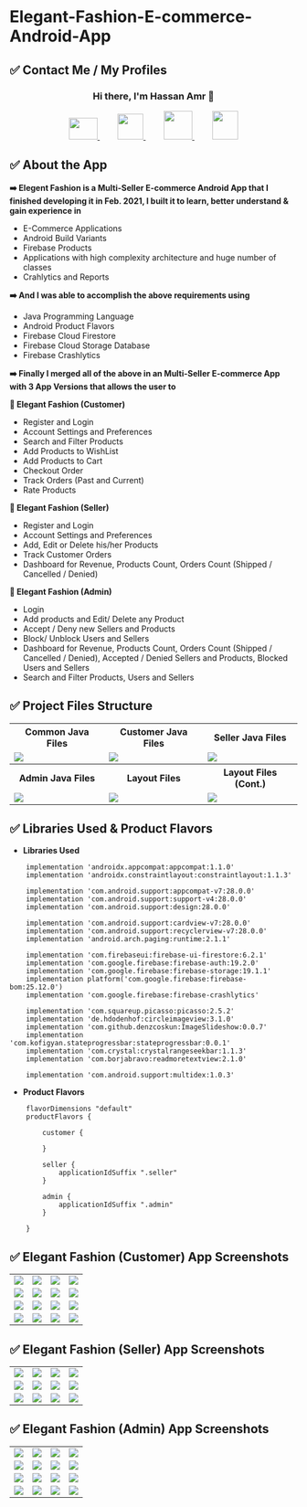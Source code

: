 # Elegant-Fashion-E-commerce-Android-App

## ✅ Contact Me / My Profiles
### <p align="center">Hi there, I'm Hassan Amr 👋</p>
<p align="center">
  <a href="mailto:hassan.amr.soliman@gmail.com" target="_blank">
    <img src="https://github.com/hassan-amr/Elegant-Fashion-E-commerce-Android-App/blob/main/images/gmail.png" width="50" height="38">
  </a>
  &nbsp;&nbsp;&nbsp;&nbsp;&nbsp;&nbsp;&nbsp;
  <a href="https://linkedin.com/in/hassan-amr-684a851ba" target="_blank">
    <img src="https://github.com/hassan-amr/Elegant-Fashion-E-commerce-Android-App/blob/main/images/linkedin.png" width="45" height="45">
  </a>
  &nbsp;&nbsp;&nbsp;&nbsp;&nbsp;&nbsp;&nbsp;
  <a href="https://github.com/hassan-amr" target="_blank">
    <img src="https://github.com/hassan-amr/Elegant-Fashion-E-commerce-Android-App/blob/main/images/github.png" width="50" height="50">
  </a>
  &nbsp;&nbsp;&nbsp;&nbsp;&nbsp;&nbsp;&nbsp;
  <a href="https://www.hackerrank.com/HassanAmrSoliman" target="_blank">
    <img src="https://github.com/hassan-amr/Elegant-Fashion-E-commerce-Android-App/blob/main/images/hacker_rank.png" width="45" height="50">
  </a>
</p>


## ✅ About the App
<b>➡️ Elegent Fashion is a Multi-Seller E-commerce Android App that I finished developing it in Feb. 2021, I built it to learn, better understand & gain experience in</b>
- E-Commerce Applications
- Android Build Variants
- Firebase Products
- Applications with high complexity architecture and huge number of classes
- Crahlytics and Reports


<b>➡️ And I was able to accomplish the above requirements using</b>
- Java Programming Language
- Android Product Flavors
- Firebase Cloud Firestore
- Firebase Cloud Storage Database
- Firebase Crashlytics

<b>➡️ Finally I merged all of the above in an Multi-Seller E-commerce App with 3 App Versions that allows the user to</b>

<b>📱 Elegant Fashion (Customer)</b>
- Register and Login
- Account Settings and Preferences
- Search and Filter Products
- Add Products to WishList
- Add Products to Cart
- Checkout Order
- Track Orders (Past and Current)
- Rate Products

<b>📱 Elegant Fashion (Seller)</b>
- Register and Login
- Account Settings and Preferences
- Add, Edit or Delete his/her Products
- Track Customer Orders
- Dashboard for Revenue, Products Count, Orders Count (Shipped / Cancelled / Denied)

<b>📱 Elegant Fashion (Admin)</b>
- Login
- Add products and Edit/ Delete any Product
- Accept / Deny new Sellers and Products
- Block/ Unblock Users and Sellers
- Dashboard for Revenue, Products Count, Orders Count (Shipped / Cancelled / Denied), Accepted / Denied Sellers and Products, Blocked Users and Sellers
- Search and Filter Products, Users and Sellers

## ✅ Project Files Structure
<table>
  <tr>
    <th><b>Common Java Files</b></th>
    <th><b>Customer Java Files</b></th>
    <th><b>Seller Java Files</b></th>
  </tr>
  <tr>
    <td><img src="https://github.com/hassan-amr/Elegant-Fashion-E-commerce-Android-App/blob/main/images/main_java_files.png"></td>
    <td><img src="https://github.com/hassan-amr/Elegant-Fashion-E-commerce-Android-App/blob/main/images/customer_java_files.png"></td>
    <td><img src="https://github.com/hassan-amr/Elegant-Fashion-E-commerce-Android-App/blob/main/images/seller_java_files.png"></td>
  </tr>

  <tr>
    <th><b>Admin Java Files</b></th>
    <th><b>Layout Files</b></th>
    <th><b>Layout Files (Cont.)</b></th>
  </tr>
  <tr>
    <td><img src="https://github.com/hassan-amr/Elegant-Fashion-E-commerce-Android-App/blob/main/images/admin_java_files.png"></td>
    <td><img src="https://github.com/hassan-amr/Elegant-Fashion-E-commerce-Android-App/blob/main/images/layout_files.png"></td>
    <td><img src="https://github.com/hassan-amr/Elegant-Fashion-E-commerce-Android-App/blob/main/images/layout_files_cont.png"></td>
  </tr>
 
</table>

## ✅ Libraries Used & Product Flavors

- **Libraries Used**
```
    implementation 'androidx.appcompat:appcompat:1.1.0'
    implementation 'androidx.constraintlayout:constraintlayout:1.1.3'

    implementation 'com.android.support:appcompat-v7:28.0.0'
    implementation 'com.android.support:support-v4:28.0.0'
    implementation 'com.android.support:design:28.0.0'

    implementation 'com.android.support:cardview-v7:28.0.0'
    implementation 'com.android.support:recyclerview-v7:28.0.0'
    implementation 'android.arch.paging:runtime:2.1.1'

    implementation 'com.firebaseui:firebase-ui-firestore:6.2.1'
    implementation 'com.google.firebase:firebase-auth:19.2.0'
    implementation 'com.google.firebase:firebase-storage:19.1.1'
    implementation platform('com.google.firebase:firebase-bom:25.12.0')
    implementation 'com.google.firebase:firebase-crashlytics'

    implementation 'com.squareup.picasso:picasso:2.5.2'
    implementation 'de.hdodenhof:circleimageview:3.1.0'
    implementation 'com.github.denzcoskun:ImageSlideshow:0.0.7'
    implementation 'com.kofigyan.stateprogressbar:stateprogressbar:0.0.1'
    implementation 'com.crystal:crystalrangeseekbar:1.1.3'
    implementation 'com.borjabravo:readmoretextview:2.1.0'

    implementation 'com.android.support:multidex:1.0.3'
```
- **Product Flavors**
```
    flavorDimensions "default"
    productFlavors {

        customer {

        }

        seller {
            applicationIdSuffix ".seller"
        }

        admin {
            applicationIdSuffix ".admin"
        }

    }
```

## ✅ Elegant Fashion (Customer) App Screenshots
<table>
  <tr>
    <td><img src="https://github.com/hassan-amr/Elegant-Fashion-E-commerce-Android-App/blob/main/images/customer_screenshots/P1.png"></td>
    <td><img src="https://github.com/hassan-amr/Elegant-Fashion-E-commerce-Android-App/blob/main/images/customer_screenshots/P2.png"></td>
    <td><img src="https://github.com/hassan-amr/Elegant-Fashion-E-commerce-Android-App/blob/main/images/customer_screenshots/P3.png"></td>
    <td><img src="https://github.com/hassan-amr/Elegant-Fashion-E-commerce-Android-App/blob/main/images/customer_screenshots/P4.png"></td>
    
  </tr>
  <tr>
    <td><img src="https://github.com/hassan-amr/Elegant-Fashion-E-commerce-Android-App/blob/main/images/customer_screenshots/P5.png"></td>
    <td><img src="https://github.com/hassan-amr/Elegant-Fashion-E-commerce-Android-App/blob/main/images/customer_screenshots/P6.png"></td>
    <td><img src="https://github.com/hassan-amr/Elegant-Fashion-E-commerce-Android-App/blob/main/images/customer_screenshots/P7.png"></td>
    <td><img src="https://github.com/hassan-amr/Elegant-Fashion-E-commerce-Android-App/blob/main/images/customer_screenshots/P8.png"></td>
  </tr>
  <tr>
    <td><img src="https://github.com/hassan-amr/Elegant-Fashion-E-commerce-Android-App/blob/main/images/customer_screenshots/P9.png"></td>
    <td><img src="https://github.com/hassan-amr/Elegant-Fashion-E-commerce-Android-App/blob/main/images/customer_screenshots/P10.png"></td>
    <td><img src="https://github.com/hassan-amr/Elegant-Fashion-E-commerce-Android-App/blob/main/images/customer_screenshots/P11.png"></td>
    <td><img src="https://github.com/hassan-amr/Elegant-Fashion-E-commerce-Android-App/blob/main/images/customer_screenshots/P12.png"></td>
  </tr>
  <tr>
  <td><img src="https://github.com/hassan-amr/Elegant-Fashion-E-commerce-Android-App/blob/main/images/customer_screenshots/P13.png"></td>
    <td><img src="https://github.com/hassan-amr/Elegant-Fashion-E-commerce-Android-App/blob/main/images/customer_screenshots/P14.png"></td>
    <td><img src="https://github.com/hassan-amr/Elegant-Fashion-E-commerce-Android-App/blob/main/images/customer_screenshots/P15.png"></td>
    <td><img src="https://github.com/hassan-amr/Elegant-Fashion-E-commerce-Android-App/blob/main/images/customer_screenshots/P16.png"></td>
  </tr>
</table>

## ✅ Elegant Fashion (Seller) App Screenshots
<table>
  <tr>
    <td><img src="https://github.com/hassan-amr/Elegant-Fashion-E-commerce-Android-App/blob/main/images/seller_screenshots/P1.png"></td>
    <td><img src="https://github.com/hassan-amr/Elegant-Fashion-E-commerce-Android-App/blob/main/images/seller_screenshots/P2.png"></td>
    <td><img src="https://github.com/hassan-amr/Elegant-Fashion-E-commerce-Android-App/blob/main/images/seller_screenshots/P3.png"></td>
    <td><img src="https://github.com/hassan-amr/Elegant-Fashion-E-commerce-Android-App/blob/main/images/seller_screenshots/P4.png"></td>
  </tr>
  <tr>
    <td><img src="https://github.com/hassan-amr/Elegant-Fashion-E-commerce-Android-App/blob/main/images/seller_screenshots/P5.png"></td>
    <td><img src="https://github.com/hassan-amr/Elegant-Fashion-E-commerce-Android-App/blob/main/images/seller_screenshots/P6.png"></td>
    <td><img src="https://github.com/hassan-amr/Elegant-Fashion-E-commerce-Android-App/blob/main/images/seller_screenshots/P7.png"></td>
    <td><img src="https://github.com/hassan-amr/Elegant-Fashion-E-commerce-Android-App/blob/main/images/seller_screenshots/P8.png"></td>
  </tr>
  <tr>
    <td><img src="https://github.com/hassan-amr/Elegant-Fashion-E-commerce-Android-App/blob/main/images/seller_screenshots/P9.png"></td>
    <td><img src="https://github.com/hassan-amr/Elegant-Fashion-E-commerce-Android-App/blob/main/images/seller_screenshots/P10.png"></td>
    <td><img src="https://github.com/hassan-amr/Elegant-Fashion-E-commerce-Android-App/blob/main/images/seller_screenshots/P11.png"></td>
    <td><img src="https://github.com/hassan-amr/Elegant-Fashion-E-commerce-Android-App/blob/main/images/seller_screenshots/P12.png"></td>
  </tr>
</table>

## ✅ Elegant Fashion (Admin) App Screenshots
<table>
  <tr>
    <td><img src="https://github.com/hassan-amr/Elegant-Fashion-E-commerce-Android-App/blob/main/images/admin_screenshots/P1.png"></td>
    <td><img src="https://github.com/hassan-amr/Elegant-Fashion-E-commerce-Android-App/blob/main/images/admin_screenshots/P2.png"></td>
    <td><img src="https://github.com/hassan-amr/Elegant-Fashion-E-commerce-Android-App/blob/main/images/admin_screenshots/P3.png"></td>
    <td><img src="https://github.com/hassan-amr/Elegant-Fashion-E-commerce-Android-App/blob/main/images/admin_screenshots/P4.png"></td>
  </tr>
  <tr>
    <td><img src="https://github.com/hassan-amr/Elegant-Fashion-E-commerce-Android-App/blob/main/images/admin_screenshots/P5.png"></td>
    <td><img src="https://github.com/hassan-amr/Elegant-Fashion-E-commerce-Android-App/blob/main/images/admin_screenshots/P6.png"></td>
    <td><img src="https://github.com/hassan-amr/Elegant-Fashion-E-commerce-Android-App/blob/main/images/admin_screenshots/P7.png"></td>
    <td><img src="https://github.com/hassan-amr/Elegant-Fashion-E-commerce-Android-App/blob/main/images/admin_screenshots/P8.png"></td>
  </tr>
  <tr>
    <td><img src="https://github.com/hassan-amr/Elegant-Fashion-E-commerce-Android-App/blob/main/images/admin_screenshots/P9.png"></td>
    <td><img src="https://github.com/hassan-amr/Elegant-Fashion-E-commerce-Android-App/blob/main/images/admin_screenshots/P10.png"></td>
    <td><img src="https://github.com/hassan-amr/Elegant-Fashion-E-commerce-Android-App/blob/main/images/admin_screenshots/P11.png"></td>
    <td><img src="https://github.com/hassan-amr/Elegant-Fashion-E-commerce-Android-App/blob/main/images/admin_screenshots/P12.png"></td>
  </tr>
  <tr>
    <td><img src="https://github.com/hassan-amr/Elegant-Fashion-E-commerce-Android-App/blob/main/images/admin_screenshots/P13.png"></td>
    <td><img src="https://github.com/hassan-amr/Elegant-Fashion-E-commerce-Android-App/blob/main/images/admin_screenshots/P14.png"></td>
    <td><img src="https://github.com/hassan-amr/Elegant-Fashion-E-commerce-Android-App/blob/main/images/admin_screenshots/P15.png"></td>
    <td><img src="https://github.com/hassan-amr/Elegant-Fashion-E-commerce-Android-App/blob/main/images/admin_screenshots/P16.png"></td>
  </tr>
</table>
